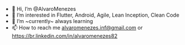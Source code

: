- 👋 Hi, I’m @AlvaroMenezes
- 👀 I’m interested in Flutter, Android, Agile, Lean Inception, Clean Code
- 🌱 I’m ~currently~ always learning 
- 📫 How to reach me alvaromenezes.inf@gmail.com or https://br.linkedin.com/in/alvaromenezes82

<!---
AlvaroMenezes/AlvaroMenezes is a ✨ special ✨ repository because its `README.md` (this file) appears on your GitHub profile.
You can click the Preview link to take a look at your changes.
--->
